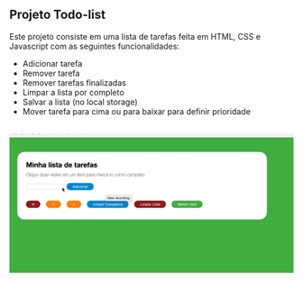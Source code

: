 ## Projeto Todo-list

Este projeto consiste em uma lista de tarefas feita em HTML, CSS e Javascript com as seguintes funcionalidades:
  - Adicionar tarefa
  - Remover tarefa
  - Remover tarefas finalizadas
  - Limpar a lista por completo
  - Salvar a lista (no local storage)
  - Mover tarefa para cima ou para baixar para definir prioridade

</br>
<img src="todo-list-example.gif">
